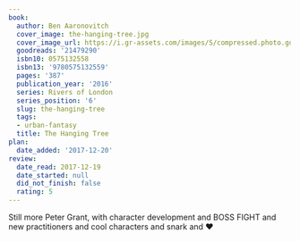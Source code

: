 ```yaml
---
book:
  author: Ben Aaronovitch
  cover_image: the-hanging-tree.jpg
  cover_image_url: https://i.gr-assets.com/images/S/compressed.photo.goodreads.com/books/1480443659l/21479290._SX98_.jpg
  goodreads: '21479290'
  isbn10: 0575132558
  isbn13: '9780575132559'
  pages: '387'
  publication_year: '2016'
  series: Rivers of London
  series_position: '6'
  slug: the-hanging-tree
  tags:
  - urban-fantasy
  title: The Hanging Tree
plan:
  date_added: '2017-12-20'
review:
  date_read: 2017-12-19
  date_started: null
  did_not_finish: false
  rating: 5
---
```


Still more Peter Grant, with character development and BOSS FIGHT and new practitioners and cool characters and snark and ♥
